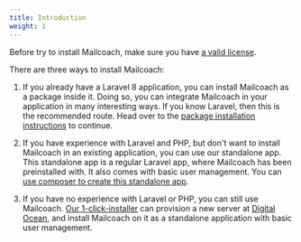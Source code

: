 ```yaml
---
title: Introduction
weight: 1
---
```


Before try to install Mailcoach, make sure you have [a valid license](/docs/laravel-mailcoach/v4/installation/getting-a-license).

There are three ways to install Mailcoach:

1. If you already have a Laravel 8 application, you can install Mailcoach as a package inside it. Doing so, you can integrate Mailcoach in your application in many interesting ways. If you know Laravel, then this is the recommended route. Head over to the [package installation instructions](/docs/laravel-mailcoach/v4/installation/in-an-existing-laravel-app) to continue.

2. If you have experience with Laravel and PHP, but don't want to install Mailcoach in an existing application, you can use our standalone app. This standalone app is a regular Laravel app, where Mailcoach has been preinstalled with. It also comes with basic user management. You can [use composer to create this standalone app](/docs/laravel-mailcoach/v4/installation/as-a-standalone-app).

3. If you have no experience with Laravel or PHP, you can still use Mailcoach. [Our 1-click-installer](/docs/laravel-mailcoach/v4/installation/using-the-1-click-installer) can provision a new server at [Digital Ocean](https://www.digitalocean.com), and install Mailcoach on it as a standalone application with basic user management.


